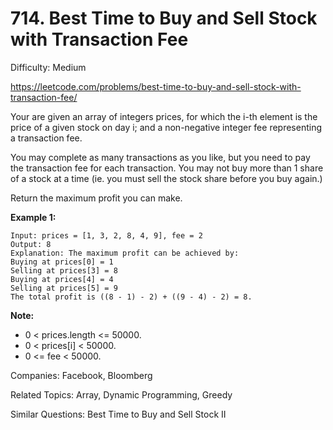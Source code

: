 # 714. Best Time to Buy and Sell Stock with Transaction Fee

Difficulty: Medium

https://leetcode.com/problems/best-time-to-buy-and-sell-stock-with-transaction-fee/

Your are given an array of integers prices, for which the i-th element is the price of a given stock on day i; and a non-negative integer fee representing a transaction fee.

You may complete as many transactions as you like, but you need to pay the transaction fee for each transaction. You may not buy more than 1 share of a stock at a time (ie. you must sell the stock share before you buy again.)

Return the maximum profit you can make.

**Example 1:**
```
Input: prices = [1, 3, 2, 8, 4, 9], fee = 2
Output: 8
Explanation: The maximum profit can be achieved by:
Buying at prices[0] = 1
Selling at prices[3] = 8
Buying at prices[4] = 4
Selling at prices[5] = 9
The total profit is ((8 - 1) - 2) + ((9 - 4) - 2) = 8.
```
**Note:**

* 0 < prices.length <= 50000.
* 0 < prices[i] < 50000.
* 0 <= fee < 50000.

Companies: Facebook, Bloomberg

Related Topics: Array, Dynamic Programming, Greedy

Similar Questions: Best Time to Buy and Sell Stock II
